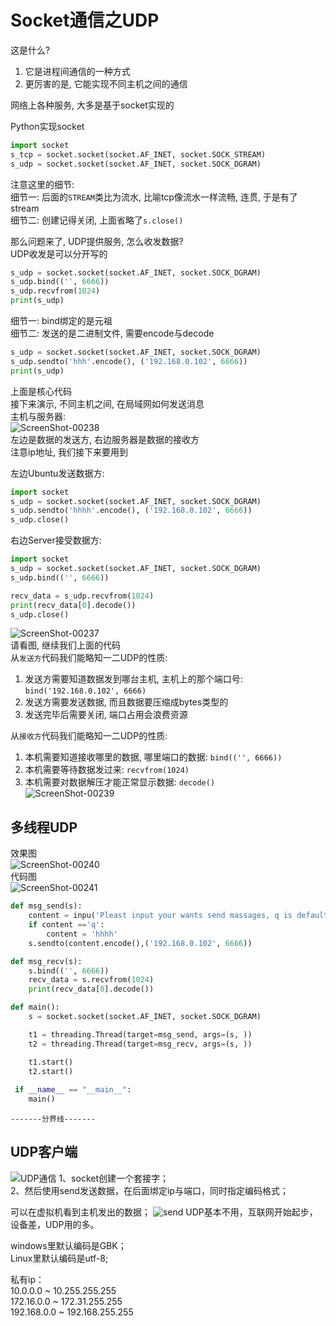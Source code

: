 Socket通信之UDP    
====

这是什么?  
1. 它是进程间通信的一种方式  
2. 更厉害的是, 它能实现不同主机之间的通信   

网络上各种服务, 大多是基于socket实现的     


Python实现socket  
```Python
import socket
s_tcp = socket.socket(socket.AF_INET, socket.SOCK_STREAM)
s_udp = socket.socket(socket.AF_INET, socket.SOCK_DGRAM)
```
注意这里的细节:   
细节一:  后面的`STREAM`类比为流水, 比喻tcp像流水一样流畅, 连贯, 于是有了stream  
细节二: 创建记得关闭, 上面省略了`s.close()`


那么问题来了, UDP提供服务, 怎么收发数据?    
UDP收发是可以分开写的    
```python
s_udp = socket.socket(socket.AF_INET, socket.SOCK_DGRAM)
s_udp.bind(('', 6666))
s_udp.recvfrom(1024)
print(s_udp)
```
细节一: bind绑定的是元祖  
细节二: 发送的是二进制文件, 需要encode与decode  
```Python
s_udp = socket.socket(socket.AF_INET, socket.SOCK_DGRAM)
s_udp.sendto('hhh'.encode(), ('192.168.0.102', 6666))
print(s_udp)
```
上面是核心代码   
接下来演示, 不同主机之间, 在局域网如何发送消息   
主机与服务器:  
![ScreenShot-00238](https://github.com/KissMyLady/WEB_Server/blob/master/Img/ScreenShot-00238.jpg)  
左边是数据的发送方, 右边服务器是数据的接收方   
注意ip地址, 我们接下来要用到  

左边Ubuntu发送数据方:  
```Python
import socket
s_udp = socket.socket(socket.AF_INET, socket.SOCK_DGRAM)
s_udp.sendto('hhhh'.encode(), ('192.168.0.102', 6666))
s_udp.close()
```
右边Server接受数据方:    
```Python
import socket
s_udp = socket.socket(socket.AF_INET, socket.SOCK_DGRAM)
s_udp.bind(('', 6666))

recv_data = s_udp.recvfrom(1024)
print(recv_data[0].decode())
s_udp.close()
```
![ScreenShot-00237](https://github.com/KissMyLady/WEB_Server/blob/master/Img/ScreenShot-00237.jpg)  
请看图, 继续我们上面的代码  
从`发送方`代码我们能略知一二UDP的性质:  
1. 发送方需要知道数据发到哪台主机, 主机上的那个端口号:  `bind('192.168.0.102', 6666)`   
2. 发送方需要发送数据, 而且数据要压缩成bytes类型的  
3. 发送完毕后需要关闭, 端口占用会浪费资源  

从`接收方`代码我们能略知一二UDP的性质:  
1. 本机需要知道接收哪里的数据, 哪里端口的数据: `bind(('', 6666))`      
2. 本机需要等待数据发过来:  `recvfrom(1024)`     
3. 本机需要对数据解压才能正常显示数据:  `decode()`    
![ScreenShot-00239](https://github.com/KissMyLady/WEB_Server/blob/master/Img/ScreenShot-00239.jpg)   



## 多线程UDP   
效果图    
![ScreenShot-00240](https://github.com/KissMyLady/WEB_Server/blob/master/Img/ScreenShot-00240.jpg)    
代码图      
![ScreenShot-00241](https://github.com/KissMyLady/WEB_Server/blob/master/Img/ScreenShot-00241.jpg)    

```Python
def msg_send(s):
	content = inpu('Pleast input your wants send massages, q is default')
	if content =='q':
		content = 'hhhh'
	s.sendto(content.encode(),('192.168.0.102', 6666))

def msg_recv(s):
	s.bind(('', 6666))
	recv_data = s.recvfrom(1024)
	print(recv_data[0].decode())

def main():
	s = socket.socket(socket.AF_INET, socket.SOCK_DGRAM)

	t1 = threading.Thread(target=msg_send, args=(s, ))
	t2 = threading.Thread(target=msg_recv, args=(s, ))

	t1.start()
	t2.start()
 
 if __name__ == "__main__":
    main()
```




`-------分界线-------`

## UDP客户端  
![UDP通信](https://github.com/KissMyLady/Web-of-Python/blob/master/HttpProtocol/simple1.jpg)
1、socket创建一个套接字；  
2、然后使用send发送数据，在后面绑定ip与端口，同时指定编码格式；


可以在虚拟机看到主机发出的数据；
![send](https://github.com/KissMyLady/Web-of-Python/blob/master/HttpProtocol/send1.jpg)
UDP基本不用，互联网开始起步，设备差，UDP用的多。  


windows里默认编码是GBK；  
Linux里默认编码是utf-8;  

私有ip：  
10.0.0.0  ~  10.255.255.255  
172.16.0.0  ~  172.31.255.255  
192.168.0.0  ~ 192.168.255.255
